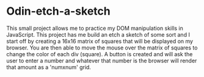 # Odin-etch-a-sketch

This small project allows me to practice my DOM manipulation skills in JavaScript. This project has me build an etch a sketch of some sort and I start off by creating a 16x16 matrix of squares that will be displayed on my browser. You are then able to move the mouse over the matrix of squares to change the color of each div (square). A button is created and will ask the user to enter a number and whatever that number is the browser will render that amount as a 'numxnum' grid. 
